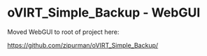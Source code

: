 # oVIRT_Simple_Backup - WebGUI 

Moved WebGUI to root of project here: 

https://github.com/zipurman/oVIRT_Simple_Backup/
